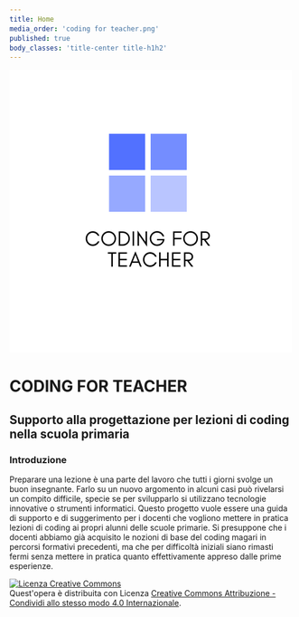 ```yaml
---
title: Home
media_order: 'coding for teacher.png'
published: true
body_classes: 'title-center title-h1h2'
---
```


![](coding%20for%20teacher.png)

# CODING FOR TEACHER
## Supporto alla progettazione per lezioni di coding nella scuola primaria


### **Introduzione**

Preparare una lezione è una parte del lavoro che tutti i giorni svolge un buon insegnante. Farlo su un nuovo argomento in alcuni casi può rivelarsi un compito difficile, specie se per svilupparlo si utilizzano tecnologie innovative o strumenti informatici.
Questo progetto vuole essere una guida di supporto e di suggerimento per i docenti che vogliono mettere in pratica lezioni di coding ai propri alunni delle scuole primarie.
Si presuppone che i docenti abbiamo già acquisito le nozioni di base del coding magari in percorsi formativi precedenti, ma che per difficoltà iniziali siano rimasti fermi senza mettere in pratica quanto effettivamente appreso dalle prime esperienze. 

<a rel="license" href="http://creativecommons.org/licenses/by-sa/4.0/"><img alt="Licenza Creative Commons" style="border-width:0" src="https://i.creativecommons.org/l/by-sa/4.0/88x31.png" /></a><br />Quest'opera è distribuita con Licenza <a rel="license" href="http://creativecommons.org/licenses/by-sa/4.0/">Creative Commons Attribuzione - Condividi allo stesso modo 4.0 Internazionale</a>.





